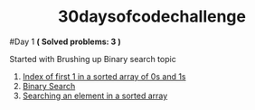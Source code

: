 <h1 align=center>30daysofcodechallenge</h1>

#Day 1 **( Solved problems: 3 )**

  Started with Brushing up Binary search topic
  1)  <a href="https://www.geeksforgeeks.org/problems/index-of-first-1-in-a-sorted-array-of-0s-and-1s4048/1?page=2&category=Arrays&difficulty=Basic&sortBy=submissions">Index of first 1 in a sorted array of 0s and 1s</a>
  2)  <a href="https://www.geeksforgeeks.org/problems/binary-search-1587115620/1?page=1&category=Arrays,Binary%20Search&difficulty=Basic&sortBy=submissions">Binary Search</a>
  3)  <a href="https://www.geeksforgeeks.org/problems/who-will-win-1587115621/1?page=1&category=Binary%20Search&difficulty=Basic&sortBy=submissions">Searching an element in a sorted array</a> 
